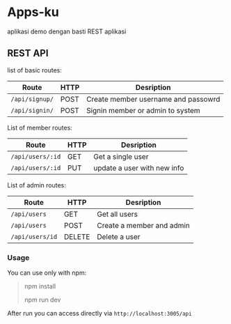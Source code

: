 # Apps-ku
aplikasi demo dengan basti REST aplikasi

## REST API
 list of basic routes:

| Route | HTTP | Desription|
|-------|------|-----------|
| `/api/signup/` | POST | Create member username and passowrd |
| `/api/signin/` | POST | Signin member or admin to system |

List of member routes:

| Route | HTTP | Desription|
|-------|------|-----------|
|`/api/users/:id`| GET | Get a single user|
|`/api/users/:id`| PUT | update a user with new info|

List of admin routes:

| Route | HTTP | Desription|
|-------|------|-----------|
| `/api/users` | GET | Get all users|
|`/api/users` | POST | Create a member and admin|
|`/api/users/id` |DELETE| Delete a user|

### Usage

You can use only with npm:
><p>npm install</p>
><p>npm run dev</p>

After run you can access directly via `http://localhost:3005/api`
